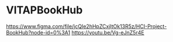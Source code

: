 # VITAPBookHub
https://www.figma.com/file/jcQIe2hHpZCxjItOk13R5z/HCI-Project-BookHub?node-id=0%3A1
https://youtu.be/Vg-eJnZ5r4E
